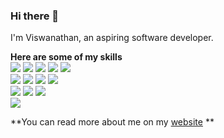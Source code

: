 ### Hi there 👋

I'm Viswanathan, an aspiring software developer.


**Here are some of my skills** <br />
![](https://img.shields.io/badge/Python-informational?style=flat&logo=<LOGO_NAME>&logoColor=white&color=0584ed)
![](https://img.shields.io/badge/Javascript-informational?style=flat&logo=<LOGO_NAME>&logoColor=white&color=0584ed)
![](https://img.shields.io/badge/TypeScript-informational?style=flat&logo=<LOGO_NAME>&logoColor=white&color=0584ed)
![](https://img.shields.io/badge/HTML-informational?style=flat&logo=<LOGO_NAME>&logoColor=white&color=0584ed)
![](https://img.shields.io/badge/CSS-informational?style=flat&logo=<LOGO_NAME>&logoColor=white&color=0584ed)
<br/>
![](https://img.shields.io/badge/ReactJS-informational?style=flat&logo=<LOGO_NAME>&logoColor=white&color=0584ed)
![](https://img.shields.io/badge/NodeJS-informational?style=flat&logo=<LOGO_NAME>&logoColor=white&color=0584ed)
![](https://img.shields.io/badge/Express.js-informational?style=flat&logo=<LOGO_NAME>&logoColor=white&color=0584ed)
![](https://img.shields.io/badge/Bootstrap-informational?style=flat&logo=<LOGO_NAME>&logoColor=white&color=0584ed)
<br/>
![](https://img.shields.io/badge/MySQL-informational?style=flat&logo=<LOGO_NAME>&logoColor=white&color=0584ed)
![](https://img.shields.io/badge/MongoDB-informational?style=flat&logo=<LOGO_NAME>&logoColor=white&color=0584ed)
![](https://img.shields.io/badge/Php-informational?style=flat&logo=<LOGO_NAME>&logoColor=white&color=0584ed)
<br/>
![](https://img.shields.io/badge/Git-informational?style=flat&logo=<LOGO_NAME>&logoColor=white&color=0584ed)


**You can read more about me on my [website](https://viswanathan-k.netlify.app/) **
